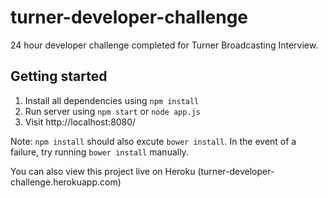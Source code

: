 # turner-developer-challenge
24 hour developer challenge completed for Turner Broadcasting Interview.

## Getting started
1. Install all dependencies using `npm install`
2. Run server using `npm start` or `node app.js`
3. Visit http://localhost:8080/

Note: `npm install` should also excute `bower install`. In the event of a failure, try running `bower install` manually.

You can also view this project live on Heroku (turner-developer-challenge.herokuapp.com)
